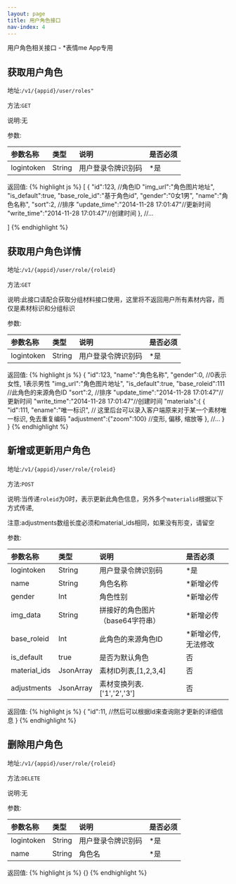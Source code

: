 ```yaml
---
layout: page
title: 用户角色接口
nav-index: 4
---
```

用户角色相关接口 - *表情me App专用

获取用户角色
----------------

地址:`/v1/{appid}/user/roles"`

方法:`GET`

说明:无

参数:

| 参数名称        |类型    |说明                              |是否必须|
|:------------- |:-------|:--------------------------------|:-----|
| logintoken     |String  |用户登录令牌识别码                    |*是 | 

返回值:
{% highlight js %}
[
    {
        "id":123, //角色ID
        "img_url":"角色图片地址",
        "is_default":true,
        "base_role_id":"基于角色id",
        "gender":"0女1男",
        "name":"角色名称",
        "sort":2, //排序
        "update_time":"2014-11-28 17:01:47"//更新时间
        "write_time":"2014-11-28 17:01:47"//创建时间
    }, //...

]
{% endhighlight %}

获取用户角色详情
----------------

地址:`/v1/{appid}/user/role/{roleid}`

方法:`GET`

说明:此接口请配合获取分组材料接口使用，这里将不返回用户所有素材内容，而仅是素材标识和分组标识

参数:

| 参数名称        |类型    |说明                              |是否必须|
|:------------- |:-------|:--------------------------------|:-----|
| logintoken     |String  |用户登录令牌识别码                    |*是 |

返回值:
{% highlight js %}
{
    "id":123,
    "name":"角色名称",
    "gender":0, //0表示女性, 1表示男性
    "img_url":"角色图片地址",
    "is_default":true,
    "base_roleid":111 //此角色的来源角色ID
    "sort":2, //排序
    "update_time":"2014-11-28 17:01:47"//更新时间
    "write_time":"2014-11-28 17:01:47"//创建时间
    "materials":{
       {
            "id":111,
            "ename":"唯一标识", // 这里后台可以录入客户端原来对于某一个素材唯一标识, 免去重复编码
            "adjustment":{"zoom":100} //变形, 偏移, 缩放等
       }, //...
    }
}
{% endhighlight %}

新增或更新用户角色
----------------

地址:`/v1/{appid}/user/role/{roleid}`

方法:`POST`

说明:当传递`roleid`为0时，表示更新此角色信息，另外多个`materialid`根据以下方式传递,

注意:adjustments数组长度必须和material_ids相同，如果没有形变，请留空

参数:

| 参数名称        |类型    |说明                              |是否必须|
|:------------- |:-------|:--------------------------------|:-----|
| logintoken     |String  |用户登录令牌识别码                    |*是 |
| name           |String  |角色名称                          |*新增必传|
| gender         |Int     |角色性别                          |*新增必传|
| img_data       |String  |拼接好的角色图片（base64字符串）         |*新增必传|
| base_roleid    |Int     |此角色的来源角色ID                   |*新增必传, 无法修改|
| is_default     |true    |是否为默认角色                      |否|
| material_ids   |JsonArray   |素材ID列表,[1,2,3,4]           |否 |
| adjustments    |JsonArray   |素材变换列表.['1','2','3']       |否 |

返回值:
{% highlight js %}
{
"id":11, //然后可以根据Id来查询刚才更新的详细信息
}
{% endhighlight %}

删除用户角色
----------------

地址:`/v1/{appid}/user/role/{roleid}`

方法:`DELETE`

说明:无

参数:

| 参数名称        |类型    |说明                              |是否必须|
|:------------- |:-------|:--------------------------------|:-----|
| logintoken     |String  |用户登录令牌识别码                    |*是 |
| name           |String  |角色名                              |*是| 

返回值:
{% highlight js %}
{}
{% endhighlight %}
